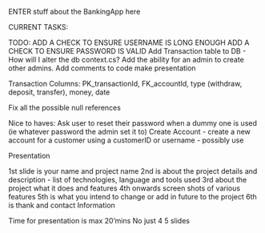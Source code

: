 ENTER stuff about the BankingApp here 

CURRENT TASKS:


TODO:
ADD A CHECK TO ENSURE USERNAME IS LONG ENOUGH
ADD A CHECK TO ENSURE PASSWORD IS VALID
Add Transaction table to DB - How will I alter the db context.cs? 
Add the ability for an admin to create other admins.
Add comments to code
make presentation

Transaction Columns:
PK_transactionId, FK_accountId, type (withdraw, deposit, transfer), money, date

Fix all the possible null references

Nice to haves: 
Ask user to reset their password when a dummy one is used (ie whatever password the admin set it to)
Create Account - create a new account for a customer using a customerID or username - possibly use


Presentation

1st slide is your name and project name
2nd is about the project details and description - list of technologies, language and tools used
3rd about the project what it does and features
4th onwards screen shots of various features
5th is what you intend to change or add in future to the project
6th is thank and contact Information

Time for presentation is max 20’mins
No just 4 5 slides
